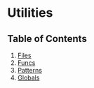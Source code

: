 # Utilities

## Table of Contents

1. [Files](/docs/en-UK/files/README.md)
2. [Funcs](/docs/en-UK/funcs/README.md)
3. [Patterns](/docs/en-UK/patterns/README.md)
4. [Globals](#globals)